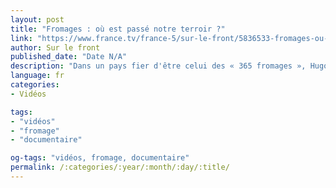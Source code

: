 ```yaml
---
layout: post
title: "Fromages : où est passé notre terroir ?"
link: "https://www.france.tv/france-5/sur-le-front/5836533-fromages-ou-est-passe-notre-terroir.html"
author: Sur le front
published_date: "Date N/A"
description: "Dans un pays fier d'être celui des « 365 fromages », Hugo Clément a enquêté sur la face cachée de la production intensive de ces aliments et leur perte d'authenticité. Ainsi, dans les élevages de chèvres, les petits mâles ont très peu de valeur. Les chevreaux sont abattus à l'âge d'un mois et sont souvent exportés et consommés à l'étranger. Les vaches laitières, elles, qui vivent de plus en plus enfermées en permanence, sont envoyées à l'abattoir de plus en plus jeunes, à 6 ans en moyenne, notamment parce qu'elles ne produisent plus assez de lait pour les besoins de l'industrie. Et si, auparavant, chaque sorte de fromage ou presque était liée à une race de vache laitière, aujourd'hui les races traditionnelles sont souvent remplacées par des races plus productives."
language: fr
categories:
- Vidéos

tags:
- "vidéos"
- "fromage"
- "documentaire"

og-tags: "vidéos, fromage, documentaire"
permalink: /:categories/:year/:month/:day/:title/
---
```

